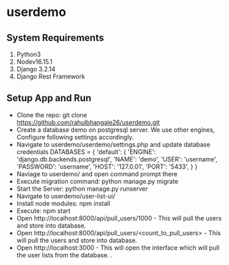 # userdemo

## System Requirements
1. Python3
2. Nodev16.15.1
3. Django 3.2.14
4. Django Rest Framework

## Setup App and Run

* Clone the repo: git clone https://github.com/rahulbhangale26/userdemo.git
* Create a database demo on postgresql server. We use other engines, Configure following settings accordingly.
* Navigate to userdemo/userdemo/settings.php and update database credentials 
  DATABASES = {
    'default': {
        'ENGINE': 'django.db.backends.postgresql',
        'NAME': 'demo',
        'USER': 'username',
        'PASSWORD': 'username',
        'HOST': '127.0.01',
        'PORT': '5433',
    }
}
* Naviage to userdemo/ and open command prompt there
* Execute migration command: python manage.py migrate
* Start the Server: python manage.py runserver
* Navigate to userdemo/user-list-ui/
* Install node modules: npm install
* Execute: npm start
* Open http://localhost:8000/api/pull_users/1000 - This will pull the users and store into database. 
* Open http://localhost:8000/api/pull_users/<count_to_pull_users> - This will pull the users and store into database. 
* Open http://localhost:3000 - This will open the interface which will pull the user lists from the database.
. 
